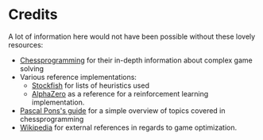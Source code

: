 # Credits

A lot of information here would not have been possible without these lovely resources:

- [Chessprogramming](https://www.chessprogramming.org/Main_Page) for their in-depth information about complex game solving
- Various reference implementations:
    - [Stockfish](https://stockfishchess.org/) for lists of heuristics used
    - [AlphaZero](https://www.deepmind.com/blog/alphazero-shedding-new-light-on-chess-shogi-and-go) as a reference for a reinforcement learning implementation.
- [Pascal Pons's guide](http://blog.gamesolver.org/solving-connect-four/04-alphabeta/) for a simple overview of topics covered in chessprogramming
- [Wikipedia](https://en.wikipedia.org/) for external references in regards to game optimization.